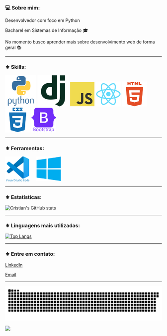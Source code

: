 <h3>💻 Sobre mim:</h3>

<p> Desenvolvedor com foco em Python</p>
<p> Bacharel em Sistemas de Informação 🎓</p>
<p> No momento busco aprender mais sobre desenvolvimento web de forma geral 📚</p>

<hr></hr>

<h3>⚜ Skills: </h3>
<p>
<img height="100" width="100" src="https://github.com/devicons/devicon/blob/master/icons/python/python-original-wordmark.svg" />
<img height="100" width="100" src="https://github.com/devicons/devicon/blob/master/icons/django/django-plain.svg" />
<img height="80" width="80" src="https://github.com/devicons/devicon/blob/master/icons/javascript/javascript-original.svg" />
<img height="80" width="80" src="https://github.com/devicons/devicon/blob/master/icons/react/react-original.svg" />
<img height="80" width="80" src="https://github.com/devicons/devicon/blob/master/icons/html5/html5-plain-wordmark.svg" />
<img height="80" width="80" src="https://github.com/devicons/devicon/blob/master/icons/css3/css3-plain-wordmark.svg" />
<img height="80" width="80" src="https://github.com/devicons/devicon/blob/master/icons/bootstrap/bootstrap-plain-wordmark.svg" />


</p>


<hr></hr>


<h3>⚜ Ferramentas: </h3>

<p>
  <img height="80" width="80" src="https://github.com/devicons/devicon/blob/master/icons/vscode/vscode-original-wordmark.svg" />
  &nbsp;&nbsp;&nbsp;
  <img height="80" width="80" src="https://github.com/devicons/devicon/blob/master/icons/windows8/windows8-original.svg" />
  
</p>

<hr></hr>

<h3> ⚜ Estatísticas: </h3>

![Cristian's GitHub stats](https://github-readme-stats.vercel.app/api?username=cristiansuzuki&show_icons=true&count_private=true&include_all_commits=true&theme=vision-friendly-dark)

<hr></hr>

<h3>⚜ Linguagens mais utilizadas: </h3>

[![Top Langs](https://github-readme-stats.vercel.app/api/top-langs/?username=cristiansuzuki&layout=compact&theme=vision-friendly-dark)](https://github.com/anuraghazra/github-readme-stats)

<hr></hr>

<h3>⚜ Entre em contato: </h3>

<a href="https://www.linkedin.com/in/cristian-suzuki/"></a> [LinkedIn](https://www.linkedin.com/in/cristian-suzuki/) 

<a href="mailto:cristiansuzuki5@hotmail.com"></a> [Email](mailto:cristiansuzuki5@hotmail.com) 

<hr></hr>


![](https://github.com/cristiansuzuki/cristiansuzuki/blob/output/github-contribution-grid-snake.svg)



![](https://komarev.com/ghpvc/?username=cristiansuzuki&color=blue&style=flat)
